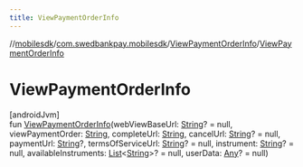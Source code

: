 ```yaml
---
title: ViewPaymentOrderInfo
---
```

//[mobilesdk](../../../index.html)/[com.swedbankpay.mobilesdk](../index.html)/[ViewPaymentOrderInfo](index.html)/[ViewPaymentOrderInfo](-view-payment-order-info.html)



# ViewPaymentOrderInfo



[androidJvm]\
fun [ViewPaymentOrderInfo](-view-payment-order-info.html)(webViewBaseUrl: [String](https://kotlinlang.org/api/latest/jvm/stdlib/kotlin/-string/index.html)? = null, viewPaymentOrder: [String](https://kotlinlang.org/api/latest/jvm/stdlib/kotlin/-string/index.html), completeUrl: [String](https://kotlinlang.org/api/latest/jvm/stdlib/kotlin/-string/index.html), cancelUrl: [String](https://kotlinlang.org/api/latest/jvm/stdlib/kotlin/-string/index.html)? = null, paymentUrl: [String](https://kotlinlang.org/api/latest/jvm/stdlib/kotlin/-string/index.html)?, termsOfServiceUrl: [String](https://kotlinlang.org/api/latest/jvm/stdlib/kotlin/-string/index.html)? = null, instrument: [String](https://kotlinlang.org/api/latest/jvm/stdlib/kotlin/-string/index.html)? = null, availableInstruments: [List](https://kotlinlang.org/api/latest/jvm/stdlib/kotlin.collections/-list/index.html)&lt;[String](https://kotlinlang.org/api/latest/jvm/stdlib/kotlin/-string/index.html)&gt;? = null, userData: [Any](https://kotlinlang.org/api/latest/jvm/stdlib/kotlin/-any/index.html)? = null)




